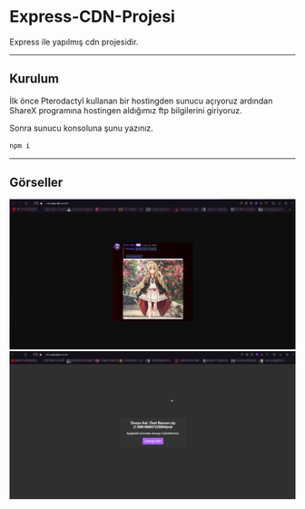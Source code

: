 # Express-CDN-Projesi
Express ile yapılmış cdn projesidir.

---
## Kurulum

İlk önce Pterodactyl kullanan bir hostingden sunucu açıyoruz ardından ShareX programına hostingen aldığımız ftp bilgilerini giriyoruz.

Sonra sunucu konsoluna şunu yazınız.
```bash
npm i
```

---

## Görseller
<img src="https://github.com/ZuziaDev/Express-CDN-Projesi/blob/main/resim_2023-12-25_223357032.png?raw=true" alt="Örnek Resim">
<img src="https://github.com/ZuziaDev/Express-CDN-Projesi/blob/main/resim_2023-12-25_223510367.png?raw=true" alt="Örnek Resim">
